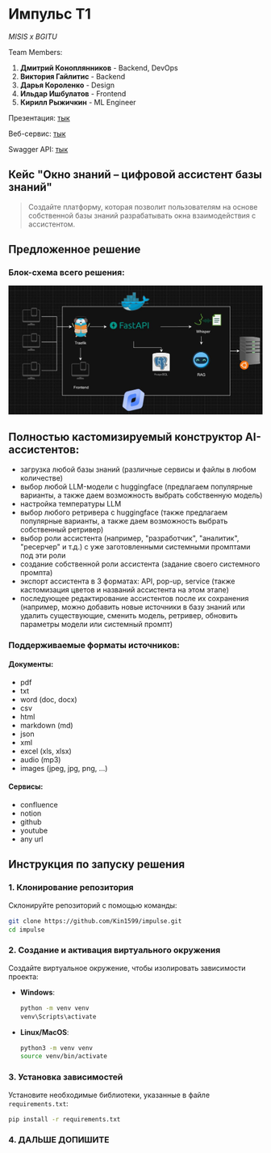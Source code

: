 # Импульс Т1

*MISIS x BGITU*

Team Members:

1. **Дмитрий Коноплянников** - Backend, DevOps
2. **Виктория Гайлитис** - Backend
3. **Дарья Короленко** - Design
4. **Ильдар Ишбулатов** - Frontend
5. **Кирилл Рыжичкин** - ML Engineer

Презентация: [тык](https://drive.google.com/file/d/1Yzh4Qd_NESOhQyuyPVrfYPStead8e6uM/view?usp=sharing)

Веб-сервис: [тык](http://51.250.42.179:3000)

Swagger API: [тык](http://51.250.42.179:8000/api/docs)

## Кейс "Окно знаний – цифровой ассистент базы знаний"

> Создайте платформу, которая позволит пользователям на основе собственной базы знаний разрабатывать окна взаимодействия с ассистентом.

## Предложенное решение

### Блок-схема всего решения:

![scheme](images/scheme.jpg)

## Полностью кастомизируемый конструктор AI-ассистентов:

- загрузка любой базы знаний (различные сервисы и файлы в любом количестве)
- выбор любой LLM-модели с huggingface (предлагаем популярные варианты, а также даем возможность выбрать собственную модель)
- настройка температуры LLM
- выбор любого ретривера с huggingface (также предлагаем популярные варианты, а также даем возможность выбрать собственный ретривер)
- выбор роли ассистента (например, "разработчик", "аналитик", "ресерчер" и т.д.) с уже заготовленными системными промптами под эти роли
- создание собственной роли ассистента (задание своего системного промпта)
- экспорт ассистента в 3 форматах: API, pop-up, service (также кастомизация цветов и названий ассистента на этом этапе)
- последующее редактирование ассистентов после их сохранения (например, можно добавить новые источники в базу знаний или удалить существующие, сменить модель, ретривер, обновить параметры модели или системный промпт)

### Поддерживаемые форматы источников:

#### Документы:

- pdf
- txt
- word (doc, docx)
- csv
- html
- markdown (md)
- json
- xml
- excel (xls, xlsx)
- audio (mp3)
- images (jpeg, jpg, png, ...)

#### Сервисы:

- confluence
- notion
- github
- youtube
- any url

## Инструкция по запуску решения

### 1. Клонирование репозитория
Склонируйте репозиторий с помощью команды:
```bash
git clone https://github.com/Kin1599/impulse.git
cd impulse
```

### 2. Создание и активация виртуального окружения
Создайте виртуальное окружение, чтобы изолировать зависимости проекта:

- **Windows**:
  ```bash
  python -m venv venv
  venv\Scripts\activate
  ```

- **Linux/MacOS**:
  ```bash
  python3 -m venv venv
  source venv/bin/activate
  ```

### 3. Установка зависимостей
Установите необходимые библиотеки, указанные в файле `requirements.txt`:
```bash
pip install -r requirements.txt
```

### 4. ДАЛЬШЕ ДОПИШИТЕ

